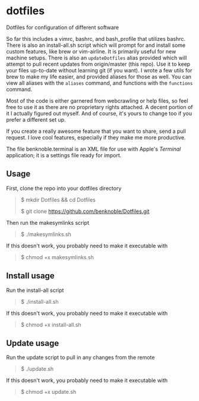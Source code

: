 # dotfiles
Dotfiles for configuration of different software

So far this includes a vimrc, bashrc, and bash_profile that utilizes bashrc.
There is also an install-all.sh script which will prompt for and install some custom features, like brew or vim-airline. It is primarily useful for new machine setups.
There is also an `updateDotfiles` alias provided which will attempt to pull recent updates from origin/master (this repo). Use it to keep your files up-to-date without learning git (if you want).
I wrote a few utils for brew to make my life easier, and provided aliases for
those as well. You can view all aliases with the `aliases` command, and
functions with the `functions` command.

Most of the code is either garnered from webcrawling or help files, so feel free to use it as there are no proprietary rights attached. A decent portion of it I actually figured out myself.
And of course, it's yours to change too if you prefer a different set up.

If you create a really awesome feature that you want to share, send a pull request. I love cool features, especially if they make me more productive.

The file benknoble.terminal is an XML file for use with Apple's *Terminal*
application; it is a settings file ready for import.

## Usage

First, clone the repo into your dotfiles directory

> $ mkdir Dotfiles && cd Dotfiles
>
> $ git clone https://github.com/benknoble/Dotfiles.git

Then run the makesymlinks script

> $ ./makesymlinks.sh

If this doesn't work, you probably need to make it executable with

> $ chmod +x makesymlinks.sh

## Install usage

Run the install-all script

> $ ./install-all.sh

If this doesn't work, you probably need to make it executable with

> $ chmod +x install-all.sh

## Update usage

Run the update script to pull in any changes from the remote

> $ ./update.sh

If this doesn't work, you probably need to make it executable with

> $ chmod +x update.sh
